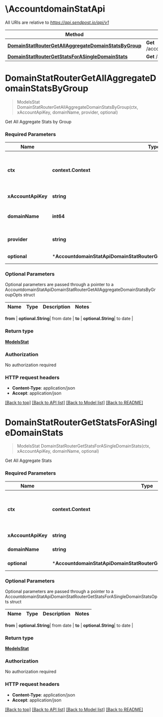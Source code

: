 # \AccountdomainStatApi

All URIs are relative to *https://api.sendpost.io/api/v1*

Method | HTTP request | Description
------------- | ------------- | -------------
[**DomainStatRouterGetAllAggregateDomainStatsByGroup**](AccountdomainStatApi.md#DomainStatRouterGetAllAggregateDomainStatsByGroup) | **Get** /account/domainStat/{domainName}/aggregate/provider | 
[**DomainStatRouterGetStatsForASingleDomainStats**](AccountdomainStatApi.md#DomainStatRouterGetStatsForASingleDomainStats) | **Get** /account/domainStat/{domainName}/aggregate | 


# **DomainStatRouterGetAllAggregateDomainStatsByGroup**
> ModelsStat DomainStatRouterGetAllAggregateDomainStatsByGroup(ctx, xAccountApiKey, domainName, provider, optional)


Get All Aggregate Stats by Group

### Required Parameters

Name | Type | Description  | Notes
------------- | ------------- | ------------- | -------------
 **ctx** | **context.Context** | context for authentication, logging, cancellation, deadlines, tracing, etc.
  **xAccountApiKey** | **string**| Account API Key | 
  **domainName** | **int64**| the domainName you want to get | 
  **provider** | **string**| the group whose stats you want | 
 **optional** | ***AccountdomainStatApiDomainStatRouterGetAllAggregateDomainStatsByGroupOpts** | optional parameters | nil if no parameters

### Optional Parameters
Optional parameters are passed through a pointer to a AccountdomainStatApiDomainStatRouterGetAllAggregateDomainStatsByGroupOpts struct

Name | Type | Description  | Notes
------------- | ------------- | ------------- | -------------



 **from** | **optional.String**| from date | 
 **to** | **optional.String**| to date | 

### Return type

[**ModelsStat**](models.Stat.md)

### Authorization

No authorization required

### HTTP request headers

 - **Content-Type**: application/json
 - **Accept**: application/json

[[Back to top]](#) [[Back to API list]](../README.md#documentation-for-api-endpoints) [[Back to Model list]](../README.md#documentation-for-models) [[Back to README]](../README.md)

# **DomainStatRouterGetStatsForASingleDomainStats**
> ModelsStat DomainStatRouterGetStatsForASingleDomainStats(ctx, xAccountApiKey, domainName, optional)


Get All Aggregate Stats

### Required Parameters

Name | Type | Description  | Notes
------------- | ------------- | ------------- | -------------
 **ctx** | **context.Context** | context for authentication, logging, cancellation, deadlines, tracing, etc.
  **xAccountApiKey** | **string**| Account API Key | 
  **domainName** | **string**| the IPId you want to get | 
 **optional** | ***AccountdomainStatApiDomainStatRouterGetStatsForASingleDomainStatsOpts** | optional parameters | nil if no parameters

### Optional Parameters
Optional parameters are passed through a pointer to a AccountdomainStatApiDomainStatRouterGetStatsForASingleDomainStatsOpts struct

Name | Type | Description  | Notes
------------- | ------------- | ------------- | -------------


 **from** | **optional.String**| from date | 
 **to** | **optional.String**| to date | 

### Return type

[**ModelsStat**](models.Stat.md)

### Authorization

No authorization required

### HTTP request headers

 - **Content-Type**: application/json
 - **Accept**: application/json

[[Back to top]](#) [[Back to API list]](../README.md#documentation-for-api-endpoints) [[Back to Model list]](../README.md#documentation-for-models) [[Back to README]](../README.md)

